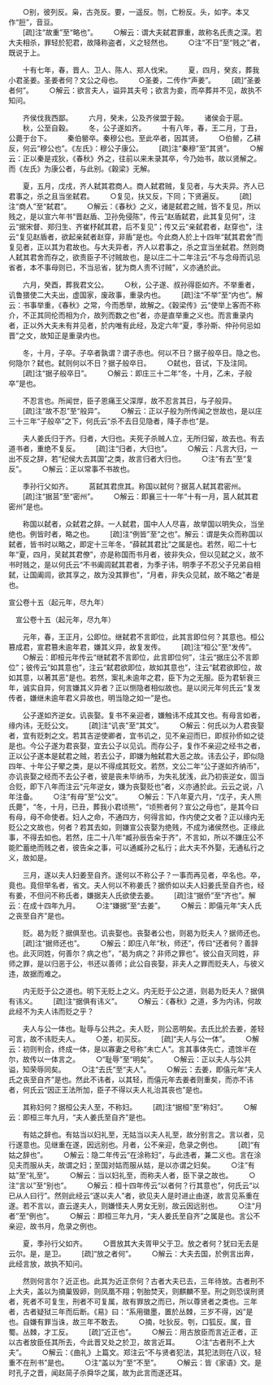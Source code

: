 <!-- { "loadSidebar": true } -->
　　○别，彼列反。枭，古尧反。要，一遥反。刎，亡粉反。头，如字。本又作“脰”，音豆。  
　　[疏]注“故重”至“略也”。
　　○解云：谓大夫弑君罪重，故称名氏责之深。若大夫相杀，罪轻於犯君，故降称盗者，义之轻然也。
　　○注“不日”至“贱之”者，既说于上。

　　十有七年，春，晋人、卫人、陈人、郑人伐宋。
　　夏，四月，癸亥，葬我小君圣姜。圣姜者何？文公之母也。
　　○圣姜，二传作“声姜”。
　　[疏]“圣姜者何”。
　　○解云：欲言夫人，谥异其夫号；欲言为妾，而卒葬并不见，故执不知问。

　　齐侯伐我西鄙。
　　六月，癸未，公及齐侯盟于穀。
　　诸侯会于扈。
　　秋，公至自穀。
　　冬，公子遂如齐。
　　十有八年，春，王二月，丁丑，公薨于台下。
　　秦伯罃卒。秦穆公也。至此卒者，因其贤。
　　○伯罃，乙耕反，何云“穆公也”。《左氏》：穆公子康公。
　　[疏]注“秦穆”至“其贤”。
　　○解云：正以秦是戎狄，《春秋》外之，往前以来未录其卒，今乃始书，故以贤解之。而《左氏》为康公者，与此别。《穀梁》无解。

　　夏，五月，戊戌，齐人弑其君商人。商人弑君贼，复见者，与大夫异。齐人已君事之，杀之且当坐弑君。
　　○复见，扶又反，下同；下贤遍反。
　　[疏]注“商人”至“弑君”。
　　○解云：《春秋》之义，诸是弑君之贼，皆不复见，所以贱之，是以宣六年书“晋赵盾、卫孙免侵陈”，传云“赵盾弑君，此其复见何”，注云“据宋督、郑归生、齐崔杼弑其君，后不复见”；传又云“亲弑君者，赵穿也”，注云“复见赵盾者，欲起亲弑者赵穿，非盾”是也。今此商人於上十四年“弑其君舍”而复见者，正以其为君故也。与大夫异者，齐人以君事之，杀之宜当坐弑君。然则商人弑其君舍而存之，欲责臣子不讨贼故也，是以庄二十二年注云“不与念母而讥忌省者，本不事母则已，不当忌省，犹为商人责不讨贼”，义亦通於此。

　　六月，癸酉，葬我君文公。
　　○秋，公子遂、叔孙得臣如齐。不举重者，讥鲁猥使二大夫出，虚国家，废政事，重录内也。
　　[疏]注“不举”至“内也”。解云：书事举重，《春秋》之常，今而悉举，故解之。《穀梁传》云“使举上客而不称介，不正其同伦而相为介，故列而数之也”者，亦是直举重之义也。而言重录内者，正以外大夫未有并见者，於内唯有此经，及定六年“夏，季孙斯、仲孙何忌如晋”之文，故知正是重录内也。

　　冬，十月，子卒。子卒者孰谓？谓子赤也。何以不日？据子般卒日。隐之也。何隐尔？弑也。弑则何以不日？据子般卒日。
　　○弑也，音试，下及注同。
　　[疏]注“据子般卒日”。
　　○解云：即庄三十二年“冬，十月，乙未，子般卒”是也。

　　不忍言也。所闻世，臣子恩痛王父深厚，故不忍言其日，与子般异。
　　[疏]注“故不忍”至“般异”。
　　○解云：正以子般为所传闻之世故也，是以庄三十三年“子般卒”之下，何氏云“杀不去日见隐者，降子赤也”是。

　　夫人姜氏归于齐。归者，大归也。夫死子杀贼人立，无所归留，故去也。有去道书者，重绝不复反。
　　[疏]注“归者，大归也”。
　　○解云：凡言大归，一出不反之辞，若“纪侯大去其国”之类，故言归者大归也。
　　○注“有去”至“复反”。
　　○解云：正以常事不书故也。

　　季孙行父如齐。
　　莒弑其君庶其。称国以弑何？据莒人弑其君密州。
　　[疏]注“据莒”至“密州”。
　　○解云：即襄三十一年“十有一月，莒人弑其君密州”是也。

　　称国以弑者，众弑君之辞。一人弑君，国中人人尽喜，故举国以明失众，当坐绝也。例皆时者，略之也。
　　[疏]注“例皆”至“之也”。解云：谓是失众而称国以弑者，皆书时以略之，即定十三年冬，“薛弑其君比”之属是也。若然，昭二十七年“夏，四月，吴弑其君僚”，亦是称国而书月者，彼非失众，但以见弑之义，故不书时贱之，是以何氏云“不书阖闾弑其君者，为季子讳，明季子不忍父子兄弟自相弑，让国阖闾，欲其享之，故为没其罪也”，“月者，非失众见弑，故不略之”者是也。

宣公卷十五（起元年，尽九年）

　宣公卷十五（起元年，尽九年）

　　元年，春，王正月，公即位。继弑君不言即位，此其言即位何？其意也。桓公篡成君，宣君篡未逾年君，嫌其义异，故复发传。
　　[疏]注“桓公”至“发传”。
　　○解云：即桓元年传云“继弑君不言即位，此言即位何”，注云“据庄公不言即位”；彼传云“如其意也”，注云“弑君欲即位，故如其意也”，注云“弑君欲即位，故如其意，以著其恶”是也。若然，案礼未逾年之君，臣下为之无服。臣为君斩衰三年，诚实自异，何言嫌其义异者？正以恻隐者相似故也。是以闵元年何氏云“复发传者，嫌继未逾年君义异故也，明当隐之如一”是也。

　　公子遂如齐逆女。讥丧娶。复书不亲迎者，嫌触讳不成其文也。有母言如者，缘内讳，无贬公文。
　　[疏]注“讥丧”至“其文”。
　　○解云：何氏以为人君丧娶者，宜有贬刺之文。若其吉逆使卿者，宜书讥之，见不亲迎而巳，即叔孙侨如之徒是也。今公子遂为君丧娶，宜去公子以见讥。而存公子，复作不亲迎之经书之者，正以公子遂本是弑君之贼，若去公子，即嫌为触弑君大恶之故。讳去公子，即似隐四年、十年公子翚之类，是以不得成其贬文。若然，文公二年“公子遂如齐纳币”，亦讥丧娶之经而不去公子者，彼是丧未毕纳币，为失礼犹浅，此乃初丧逆女，固当合贬，即下八年而注云“元年逆女，嫌为丧娶贬也”者，义亦通於此。云云之说，八年注备。
　　○注“有母”至“公文”。
　　○解云：下八年夏六月，“戊子，夫人熊氏薨”，“冬，十月，已丑，葬我小君顷熊”，“顷熊者何？宣公之母也”，是其今曰有母，母不命使者。妇人之命，不通四方，何得言如，作内使之文者？正以缘内无贬公之文故也，何者？若其去如，则嫌宣公丧娶为绝贱，不成为诸侯然也。正缘此事，不得去如也。若然，庄二十八年“臧孙辰告籴于齐”，不言如，所以不嫌庄公不能贮蓄绝而贱之者，彼告籴之事，可以通臧孙之私行；此大夫不外娶，无通私行之义，故如是。

　　三月，遂以夫人妇姜至自齐。遂何以不称公子？一事而再见者，卒名也。卒，竟也。竟但举名者，省文。夫人何以不称姜氏？据侨如以夫人妇姜氏至自齐也，经有姜，不但问不称氏者，嫌据夫人氏欲使去姜。
　　[疏]注“据侨”至“齐也”。解云：在成十四年九月。
　　○注“嫌据”至“去姜”。
　　○解云：即僖元年“夫人氏之丧至自齐”是也。

　　贬。曷为贬？据俱至也。讥丧娶也。丧娶者公也，则曷为贬夫人？据师还也。
　　[疏]注“据师还也”。
　　○解云：即庄八年“秋，师还”，传曰“还者何？善辞也。此灭同姓，何善尔？病之也”，“曷为病之？非师之罪也”。彼公自灭同姓，非师之罪，是以归恶于公，书还以善师；此公自丧娶，非夫人之罪而贬夫人，与彼义违，故据而难之。

　　内无贬于公之道也。明下无贬上之义。内无贬于公之道，则曷为贬夫人？据俱有讳义。
　　[疏]注“据俱有讳义”。
　　○解云：《春秋》之道，多为内讳，何故此经不为夫人讳而贬之乎？

　　夫人与公一体也。耻辱与公共之。夫人贬，则公恶明矣。去氏比於去姜，差轻可言，故不讳贬夫人。
　　○差，初买反。
　　[疏]“夫人与公一体”。
　　○解云：初则判合，终成一体，是以寡妻之号称“未亡人”。言其事体先亡，遗馀半在尔，故传以一体言之。
　　○“耻辱”至“明矣”。
　　○解云：正以夫人与公共谥，知荣辱同矣。
　　○注“去氏”至“夫人”。
　　○解云：去姜，即僖元年“夫人氏之丧至自齐”是也。然此不讳者，以其轻，而僖元年去姜者则重矣，而亦不讳者，何氏云“因正王法所加，臣子不得以夫人礼治其丧也”是也。

　　其称妇何？据桓公夫人至，不称妇。
　　[疏]注“据桓”至“称妇”。
　　○解云：即桓三年九月，“夫人姜氏至自齐”是也。

　　有姑之辞也。有姑当以妇礼至，无姑当以夫人礼至，故分别言之。言以者，见行遂意也。见继重在遂，因远别也。月者，公不亲迎，危录之例也。
　　[疏]“有姑之辞也”。
　　○解云：隐二年传云“在涂称妇”，与此违者，兼二义也。言在涂见夫而服从夫，故谓之妇；至国对姑而服从姑，是以亦谓之妇矣。
　　○注“有姑”至“礼至”。
　　○解云：当以妇礼至，而称夫人者，臣下录之故也。
　　○注“言以”至“别也”。
　　○解云：桓十四年传云“以者何？行其意也”，何氏云“以已从人曰行”。然则此经云“遂以夫人”者，欲见夫人是时进止由遂，故言见系重在遂。若不言以，直云遂夫人，则嫌怪夫人男女无别，故云因远别也。
　　○注“月者”至“例也”。
　　○解云：即桓三年九月，“夫人姜氏至自齐”之属是也。言公不亲迎，故书月，危录之例也。

　　夏，季孙行父如齐。
　　○晋放其大夫胥甲父于卫。放之者何？犹曰无去是云尔。是，是卫。
　　[疏]“放之者何”。
　　○解云：大夫去国，於例言出奔，此经言放，故执不知问。

　　然则何言尔？近正也。此其为近正奈何？古者大夫已去，三年待放。古者刑不上大夫，盖以为摘巢毁卵，则凤凰不翔；刳胎焚天，则麒麟不至。刑之则恐误刑贤者，死者不可复生，刑者不可复属，故有罪放之而已，所以尊贤者之类也。三年者，古者疑狱三年而后断。《易》曰：“系用徽墨，置於丛棘，三岁不得，凶”是也。自嫌有罪当诛，故三年不敢去。
　　○摘，吐狄反。刳，口狐反。属，音蜀。丛棘，才工反。
　　[疏]“近正也”。
　　○解云：用古放臣而言近正者，正以古者放臣任其所去，今此晋又处之於卫，故言近耳。
　　○注“古者刑不上大夫”。
　　○解云：《曲礼》上篇文。郑注云“不与贤者犯法，其犯法则在八议，轻重不在刑书”是也。
　　○注“盖以为”至“不至”。
　　○解云：皆《家语》文。是时孔子之晋，闻赵简子杀舜华之属，故为此言而遂还耳。

